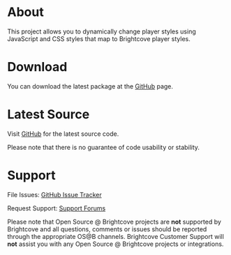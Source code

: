 About
=====

This project allows you to dynamically change player styles using
JavaScript and CSS styles that map to Brightcove player styles.

Download
========

You can download the latest package at the
[GitHub](http://github.com/brightcoveos/Player-CSS-Wrapper) page.

Latest Source
=============

Visit [GitHub](http://github.com/brightcoveos/Player-CSS-Wrapper) for the
latest source code.

Please note that there is no guarantee of code usability or stability.

Support
=======

File Issues: [GitHub Issue Tracker](http://github.com/brightcoveos/Player-CSS-Wrapper/issues/)

Request Support: [Support Forums](http://opensource.brightcove.com/forum/)

Please note that Open Source @ Brightcove projects are **not** supported by
Brightcove and all questions, comments or issues should be reported through
the appropriate OS@B channels. Brightcove Customer Support will **not**
assist you with any Open Source @ Brightcove projects or integrations.